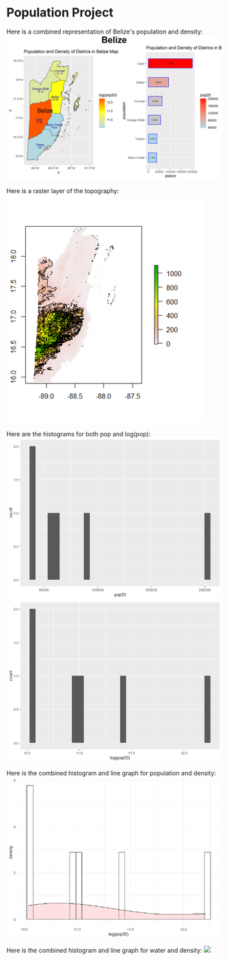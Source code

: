 # Population Project

Here is a combined representation of Belize's population and density:
![](blz_pop.png)

Here is a raster layer of the topography:
![](blz_rasterlayers.png)

Here are the histograms for both pop and log(pop):
![](pophist.png)
![](logpophist.png)

Here is the combined histogram and line graph for population and density:
![](logpop_hist_line.png)

Here is the combined histogram and line graph for water and density:
![](water_hist_line.png)
